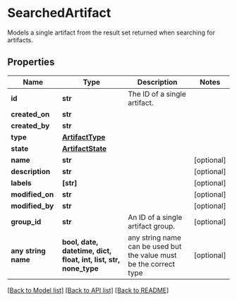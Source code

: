 # SearchedArtifact

Models a single artifact from the result set returned when searching for artifacts.

## Properties
Name | Type | Description | Notes
------------ | ------------- | ------------- | -------------
**id** | **str** | The ID of a single artifact. | 
**created_on** | **str** |  | 
**created_by** | **str** |  | 
**type** | [**ArtifactType**](ArtifactType.md) |  | 
**state** | [**ArtifactState**](ArtifactState.md) |  | 
**name** | **str** |  | [optional] 
**description** | **str** |  | [optional] 
**labels** | **[str]** |  | [optional] 
**modified_on** | **str** |  | [optional] 
**modified_by** | **str** |  | [optional] 
**group_id** | **str** | An ID of a single artifact group. | [optional] 
**any string name** | **bool, date, datetime, dict, float, int, list, str, none_type** | any string name can be used but the value must be the correct type | [optional]

[[Back to Model list]](../README.md#documentation-for-models) [[Back to API list]](../README.md#documentation-for-api-endpoints) [[Back to README]](../README.md)


